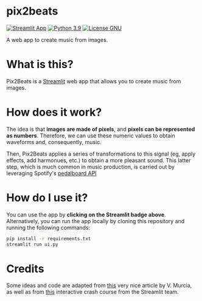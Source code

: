 # pix2beats
[![Streamlit App](https://static.streamlit.io/badges/streamlit_badge_black_white.svg)](https://pix2beats.streamlit.app/)
[![Python 3.9](https://img.shields.io/badge/python-3.9-blue.svg)](https://www.python.org/downloads/release/python-390/)
[![License GNU](https://img.shields.io/badge/License-GNU%203--Clause-blue.svg)](https://www.gnu.org/licenses/gpl-3.0)


 A web app to create music from images.

# What is this?
Pix2Beats is a [Streamlit](https://streamlit.io/) web app that allows you to create music from images.

# How does it work?
The idea is that <b>images are made of pixels</b>, and <b>pixels can be represented as numbers</b>.
Therefore, we can use these numeric values to obtain waveforms and, consequently, music.

Then, Pix2Beats applies a series of transformations to this signal (eg, apply effects, add harmonues, etc.) 
to obtain a more pleasant sound. 
This latter step, which is much common in music production, is carried out by
leveraging Spotify's [pedalboard API](https://spotify.github.io/pedalboard/reference/pedalboard.html)

# How do I use it?
You can use the app by <b>clicking on the Streamlit badge above</b>. 
Alternatively, you can run the app locally by cloning this repository and running the following commands:
```bash
pip install -r requirements.txt
streamlit run ui.py
```

# Credits
Some ideas and code are adapted from [this](https://victormurcia.github.io/Making-Music-From-Images-in-Python/) very nice article by V. Murcia,
as well as from [this](https://blog.streamlit.io/30-days-of-streamlit/) interactive crash course from the Streamlit team.

